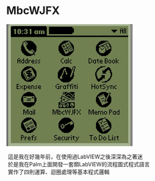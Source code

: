 # MbcWJFX
![Alt text](ezgif-7-6f1e53103a33.gif)
  
  這是我在好幾年前，在使用過LabVIEW之後深深為之著迷  
  於是我在Palm上面開發一套類LabVIEW的流程圖式程式語言  
  實作了四則運算、迴圈處理等基本程式邏輯  
